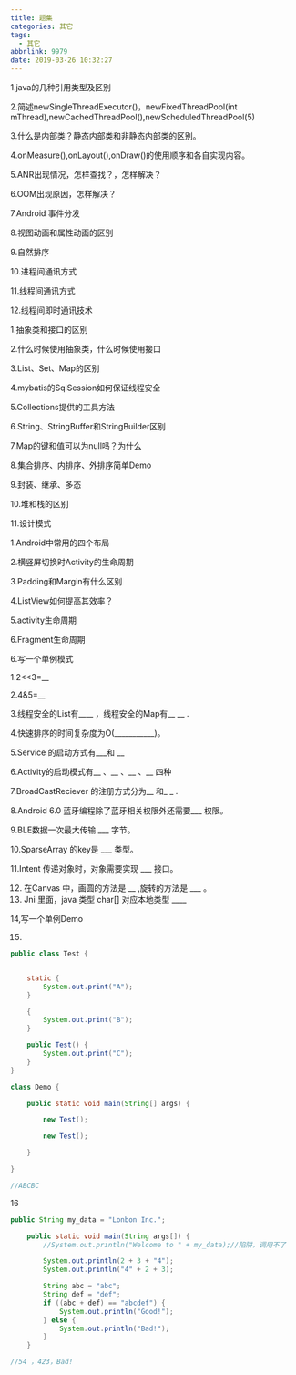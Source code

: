 ```yaml
---
title: 题集
categories: 其它
tags:
  - 其它
abbrlink: 9979
date: 2019-03-26 10:32:27
---
```


1.java的几种引用类型及区别

2.简述newSingleThreadExecutor()，newFixedThreadPool(int mThread),newCachedThreadPool(),newScheduledThreadPool(5)

3.什么是内部类？静态内部类和非静态内部类的区别。

4.onMeasure(),onLayout(),onDraw()的使用顺序和各自实现内容。

5.ANR出现情况，怎样查找？，怎样解决？

6.OOM出现原因，怎样解决？

7.Android 事件分发

8.视图动画和属性动画的区别

9.自然排序

10.进程间通讯方式

11.线程间通讯方式

12.线程间即时通讯技术

1.抽象类和接口的区别

2.什么时候使用抽象类，什么时候使用接口

3.List、Set、Map的区别

4.mybatis的SqlSession如何保证线程安全

5.Collections提供的工具方法

6.String、StringBuffer和StringBuilder区别

7.Map的键和值可以为null吗？为什么

8.集合排序、内排序、外排序简单Demo

9.封装、继承、多态

10.堆和栈的区别

11.设计模式

1.Android中常用的四个布局

2.横竖屏切换时Activity的生命周期

3.Padding和Margin有什么区别

4.ListView如何提高其效率？

5.activity生命周期

6.Fragment生命周期

6.写一个单例模式

1.2<<3=__

2.4&5=__

3.线程安全的List有____ ，线程安全的Map有__ __ .

4.快速排序的时间复杂度为O(___________)。

5.Service 的启动方式有___和 __

6.Activity的启动模式有__ 、__ 、__ 、__ 四种

7.BroadCastReciever 的注册方式分为__ 和_  _ .

8.Android 6.0 蓝牙编程除了蓝牙相关权限外还需要___ 权限。

9.BLE数据一次最大传输 ___ 字节。

10.SparseArray 的key是 ___  类型。

11.Intent 传递对象时，对象需要实现 ___ 接口。

12. 在Canvas 中，画圆的方法是 __ ,旋转的方法是   ___ 。
13. Jni 里面，java 类型 char[] 对应本地类型 ____

14,写一个单例Demo

15.

```java
public class Test {


    static {
        System.out.print("A");
    }

    {
        System.out.print("B");
    }

    public Test() {
        System.out.print("C");
    }
}

class Demo {

    public static void main(String[] args) {

        new Test();

        new Test();

    }

}

//ABCBC
```

16

```java
public String my_data = "Lonbon Inc.";

    public static void main(String args[]) {
        //System.out.println("Welcome to " + my_data);//陷阱，调用不了

        System.out.println(2 + 3 + "4");
        System.out.println("4" + 2 + 3);

        String abc = "abc";
        String def = "def";
        if ((abc + def) == "abcdef") {
            System.out.println("Good!");
        } else {
            System.out.println("Bad!");
        }
    }

//54 ，423，Bad!
```
